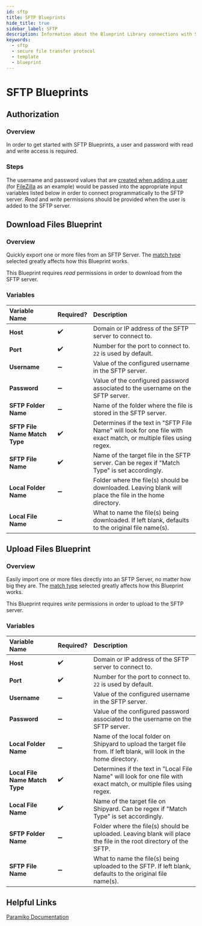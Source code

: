 ```yaml
---
id: sftp
title: SFTP Blueprints
hide_title: true
sidebar_label: SFTP
description: Information about the Blueprint Library connections with SFTP.
keywords:
  - sftp
  - secure file transfer protocol
  - template
  - blueprint
---
```


# SFTP Blueprints

## Authorization

### Overview

In order to get started with SFTP Blueprints, a user and password with read and write access is required.

### Steps

The username and password values that are [created when adding a user](https://www.hostmysite.com/support/dedicated/general/filezillauser/index.shtml) (for [FileZilla](https://filezilla-project.org/) as an example) would be passed into the appropriate input variables listed below in order to connect programmatically to the SFTP server. _Read_ and _write_ permissions should be provided when the user is added to the SFTP server.

## Download Files Blueprint

### Overview

Quickly export one or more files from an SFTP Server. The [match type](../reference/blueprint-library/match-type.md) selected greatly affects how this Blueprint works.

This Blueprint requires _read_ permissions in order to download from the SFTP server.

### Variables

| Variable Name | Required? | Description |
|:---|:---|:---|
| **Host** | ✔️ |  Domain or IP address of the SFTP server to connect to. |
| **Port** | ✔️ | Number for the port to connect to. `22` is used by default. |
| **Username** |➖ | Value of the configured username in the SFTP server. |
| **Password** |➖ | Value of the configured password associated to the username on the SFTP server. |
| **SFTP Folder Name** |➖ | Name of the folder where the file is stored in the SFTP server. |
| **SFTP File Name Match Type** | ✔️ | Determines if the text in "SFTP File Name" will look for one file with exact match, or multiple files using regex. |
| **SFTP File Name** | ✔️ |  Name of the target file in the SFTP server. Can be regex if "Match Type" is set accordingly. |
| **Local Folder Name** | ➖ | Folder where the file(s) should be downloaded. Leaving blank will place the file in the home directory. |
| **Local File Name** |➖ | What to name the file(s) being downloaded. If left blank, defaults to the original file name(s). |

## Upload Files Blueprint

### Overview

Easily import one or more files directly into an SFTP Server, no matter how big they are. The [match type](../reference/blueprint-library/match-type.md) selected greatly affects how this Blueprint works.

This Blueprint requires _write_ permissions in order to upload to the SFTP server.  

### Variables

| Variable Name | Required? |Description |
|:---|:---|:---|
| **Host** | ✔️ |Domain or IP address of the SFTP server to connect to. |
| **Port** | ✔️ | Number for the port to connect to. `22` is used by default. |
| **Username** | ➖ | Value of the configured username in the SFTP server. |
| **Password** | ➖ | Value of the configured password associated to the username on the SFTP server. |
| **Local Folder Name** | ➖ | Name of the local folder on Shipyard to upload the target file from. If left blank, will look in the home directory. |
| **Local File Name Match Type** | ✔️ | Determines if the text in "Local File Name" will look for one file with exact match, or multiple files using regex. |
| **Local File Name** | ✔️ | Name of the target file on Shipyard. Can be regex if "Match Type" is set accordingly. |
| **SFTP Folder Name** | ➖ | Folder where the file(s) should be uploaded. Leaving blank will place the file in the root directory of the SFTP. |
| **SFTP File Name** | ➖ | What to name the file(s) being uploaded to the SFTP. If left blank, defaults to the original file name(s). |

## Helpful Links

[Paramiko Documentation](http://docs.paramiko.org/en/stable/)
